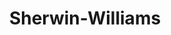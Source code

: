 ---
title: "Sherwin-Williams"
url: /portland/sherwin-williams-northwest-flanders-street/
shop: paint
---